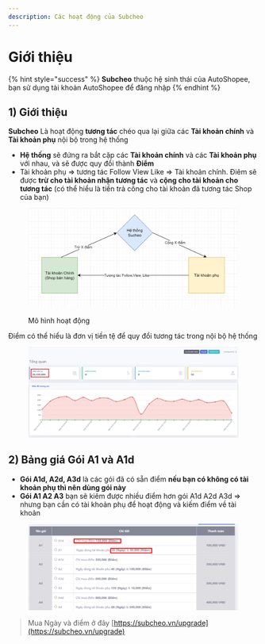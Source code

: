 ```yaml
---
description: Các hoạt động của Subcheo
---
```


# Giới thiệu

{% hint style="success" %}
**Subcheo** thuộc hệ sinh thái của AutoShopee, bạn sử dụng tài khoản AutoShopee để đăng nhập
{% endhint %}

## 1) Giới thiệu

**Subcheo** Là hoạt động **tương tác** chéo qua lại giữa các **Tài khoản chính** và **Tài khoản phụ** nội bộ trong hệ thống

* **Hệ thống** sẽ đứng ra bắt cặp các **Tài khoản chính** và các **Tài khoản phụ** với nhau, và sẽ được quy đổi thành **Điểm**
* Tài khoản phụ => tương tác Follow View Like => Tài khoản chính. Điêm sẽ được **trừ cho tài khoản nhận tương tác** và **cộng cho tài khoản cho tương tác** (có thể hiểu là tiền trả công cho tài khoản đã tương tác Shop của bạn)

<figure><img src="../.gitbook/assets/image (326).png" alt=""><figcaption><p>Mô hình hoạt động</p></figcaption></figure>

Điểm có thể hiểu là đơn vị tiền tệ để quy đổi tương tác trong nội bộ hệ thống

<figure><img src="../.gitbook/assets/image (327).png" alt=""><figcaption></figcaption></figure>

## 2) Bảng giá Gói A1 và A1d

* **Gói A1d, A2d, A3d** là các gói đã có sẵn điểm **nếu bạn có  không có tài khoản phụ thì nên dùng gói này**
* **Gói A1 A2 A3** bạn sẽ kiêm được nhiều điểm hơn gói A1d A2d A3d => nhưng bạn cần có tài khoản phụ để hoạt động và kiếm điểm về tài khoản

<figure><img src="../.gitbook/assets/image (1) (3).png" alt=""><figcaption></figcaption></figure>

> Mua Ngày và điểm ở đây [https://subcheo.vn/upgrade](https://subcheo.vn/upgrade)
